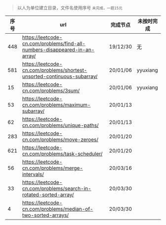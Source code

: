 > 以人为单位建立目录，文件名使用序号
> `未完成，一题15元`

| 序号 | url                                                                        | 完成节点 | 未按时完成 |
|------|----------------------------------------------------------------------------|----------|------------|
| 448  | https://leetcode-cn.com/problems/find-all-numbers-disappeared-in-an-array/ | 19/12/30 | 无         |
| 581  | https://leetcode-cn.com/problems/shortest-unsorted-continuous-subarray/    | 20/01/06 | yyuxiang   |
| 15   | https://leetcode-cn.com/problems/3sum/                                     | 20/01/06 | yyuxiang   |
| 53   | https://leetcode-cn.com/problems/maximum-subarray/                         | 20/01/13 |            |
| 62   | https://leetcode-cn.com/problems/unique-paths/                             | 20/01/13 |            |
| 283  | https://leetcode-cn.com/problems/move-zeroes/                              | 20/01/20 |            |
| 621  | https://leetcode-cn.com/problems/task-scheduler/                           | 20/01/20 |            |
| 56   | https://leetcode-cn.com/problems/merge-intervals/                          | 20/03/16 |            |
| 33   | https://leetcode-cn.com/problems/search-in-rotated-sorted-array/           | 20/03/30 |            |
| 4    | https://leetcode-cn.com/problems/median-of-two-sorted-arrays/              | 20/03/30 |            |